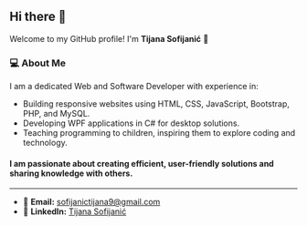 ## Hi there 👋

Welcome to my GitHub profile! I'm **Tijana Sofijanić** 🌟

### 💻 **About Me**
I am a dedicated Web and Software Developer with experience in:

- Building responsive websites using HTML, CSS, JavaScript, Bootstrap, PHP, and MySQL.
- Developing WPF applications in C# for desktop solutions.
- Teaching programming to children, inspiring them to explore coding and technology.
#### I am passionate about creating efficient, user-friendly solutions and sharing knowledge with others.
---
- 📧 **Email:** <a href="mailto:sofijanictijana9@gmail.com"> sofijanictijana9@gmail.com</a>
- 💼 **LinkedIn:** <a href="https://www.linkedin.com/in/tijanasofijanic/">Tijana Sofijanić</a>
